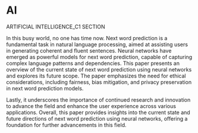 # AI
ARTIFICIAL INTELLIGENCE_C1 SECTION

In this busy world, no one has time now. Next word prediction is a fundamental
task in natural language processing, aimed at assisting users in generating
coherent and fluent sentences. Neural networks have emerged as powerful
models for next word prediction, capable of capturing complex language
patterns and dependencies. This paper presents an overview of the current state
of next word prediction using neural networks and explores its future scope.
The paper emphasizes the need for ethical considerations, including fairness,
bias mitigation, and privacy preservation in next word prediction models.

Lastly, it underscores the importance of continued research and innovation to
advance the field and enhance the user experience across various applications.
Overall, this paper provides insights into the current state and future directions
of next word prediction using neural networks, offering a foundation for further
advancements in this field.
